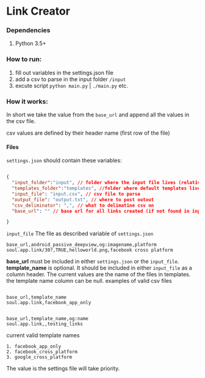 # Link Creator 

### Dependencies
1. Python 3.5+ 

### How to run:
1. fill out variables in the settings.json file
2. add a csv to parse in the input folder `/input`
3. excute script `python main.py` | `./main.py` etc. 

### How it works:

In short we take the value from the `base_url` and append all the values in the csv file.

csv values are defined by their header name (first row of the file)

#### Files

`settings.json` should contain these variables:

```json

{
  "input_folder":"input", // folder where the input file lives (relative path)
  "templates_folder":"templates", //folder where default templates live
  "input_file": "input.csv", // csv file to parse
  "output_file": "output.txt", // where to post outout 
  "csv_deliminator": ",", // what to delimatine csv on 
  "base_url": "" // base url for all links created (if not found in input_file

}
```

`input_file` The file as described variable of `settings.json` 

```csv
base_url,android_passive_deepview,og:imagename,platform
soul.app.link/30?,TRUE,helloworld.png,facebook cross platform
```

**base_url** must be included in either `settings.json` or the `input_file`. 
**template_name** is optional. It should be included in either `input_file` as a column header. The current values are the name 
of the files in templates. the template name column can be null. examples of valid csv files

```csv

base_url,template_name
soul.app.link,facebook_app_only
```

```csv

base_url,template_name,og:name
soul.app.link,,testing_links
```

current valid template names 
```
1. facebook_app_only
2. facebook_cross_platform
3. google_cross_platform
```


The value is the settings file will take priority.  


